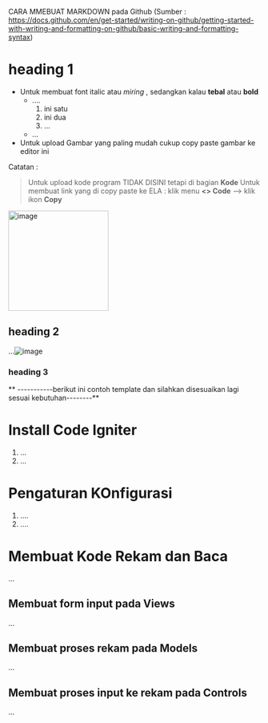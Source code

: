 CARA MMEBUAT MARKDOWN pada Github
(Sumber : https://docs.github.com/en/get-started/writing-on-github/getting-started-with-writing-and-formatting-on-github/basic-writing-and-formatting-syntax)



# heading 1 

- Untuk membuat  font  italic  atau *miring* , sedangkan kalau **tebal** atau  **bold**
  - ....
    1. ini satu
    2. ini dua
    3. ...
  - ...
- Untuk upload Gambar yang paling mudah cukup copy paste gambar ke editor ini

Catatan :
  > Untuk upload kode program TIDAK DISINI tetapi di bagian **Kode**
  > Untuk membuat link yang di copy paste ke ELA : klik menu **<> Code** --> klik ikon **Copy** 

<img width="200" alt="image" src="https://github.com/user-attachments/assets/d832a936-ccc2-4ecc-8e98-2f8a565c54dd">


## heading 2
...![image](https://github.com/user-attachments/assets/9a98847c-2e08-4d10-96aa-c52902641d29)

### heading 3
** -----------berikut ini contoh template dan silahkan disesuaikan lagi sesuai kebutuhan--------**
# Install Code Igniter
1. ...
2. ...

# Pengaturan KOnfigurasi
1. ....
2. ....
 

# Membuat Kode Rekam dan Baca
...
## Membuat form input pada Views
...
## Membuat proses rekam pada Models
...
## Membuat proses input ke rekam pada Controls
...
